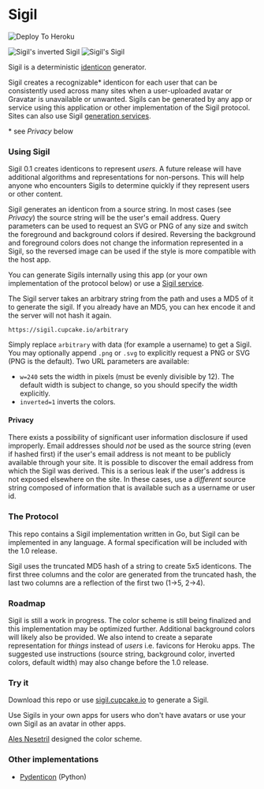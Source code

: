 # Sigil

![Deploy To Heroku](https://heroku.com/deploy?template=https://github.com/cupcake/sigil/tree/master)

![Sigil's inverted Sigil](https://sigil.cupcake.io/Sigil?inverted=1)
![Sigil's Sigil](https://sigil.cupcake.io/Sigil)

Sigil is a deterministic [identicon](https://en.wikipedia.org/wiki/Identicon)
generator.

Sigil creates a recognizable* identicon for each user that can be consistently
used across many sites when a user-uploaded avatar or Gravatar is unavailable or
unwanted. Sigils can be generated by any app or service using this application
or other implementation of the Sigil protocol. Sites can also use Sigil
[generation services](https://sigil.cupcake.io).

\* see _Privacy_ below

### Using Sigil

Sigil 0.1 creates identicons to represent _users_. A future release will have
additional algorithms and representations for non-persons. This will help anyone
who encounters Sigils to determine quickly if they represent users or other
content.

Sigil generates an identicon from a source string. In most cases (see _Privacy_)
the source string will be the user's email address. Query parameters can be used
to request an SVG or PNG of any size and switch the foreground and background
colors if desired. Reversing the background and foreground colors does not
change the information represented in a Sigil, so the reversed image can be used
if the style is more compatible with the host app.

You can generate Sigils internally using this app (or your own implementation of
the protocol below) or use a [Sigil service](https://sigil.cupcake.io).

The Sigil server takes an arbitrary string from the path and uses a MD5 of it to
generate the sigil. If you already have an MD5, you can hex encode it and the
server will not hash it again.

```text
https://sigil.cupcake.io/arbitrary
```

Simply replace `arbitrary` with data (for example a username) to get a Sigil.
You may optionally append `.png` or `.svg` to explicitly request a PNG or SVG
(PNG is the default). Two URL parameters are available:

- `w=240` sets the width in pixels (must be evenly divisible by 12). The default width is
  subject to change, so you should specify the width explicitly.
- `inverted=1` inverts the colors.


#### Privacy

There exists a possibility of significant user information disclosure if used
improperly. Email addresses should *not* be used as the source string (even if
hashed first) if the user's email address is not meant to be publicly available
through your site. It is possible to discover the email address from which the
Sigil was derived. This is a serious leak if the user's address is not exposed
elsewhere on the site. In these cases, use a *different* source string composed
of information that is available such as a username or user id.

### The Protocol

This repo contains a Sigil implementation written in Go, but Sigil can be
implemented in any language. A formal specification will be included with the
1.0 release.

Sigil uses the truncated MD5 hash of a string to create 5x5 identicons. The
first three columns and the color are generated from the truncated hash, the
last two columns are a reflection of the first two (1->5, 2->4).


### Roadmap

Sigil is still a work in progress. The color scheme is still being finalized and
this implementation may be optimized further. Additional background colors will
likely also be provided. We also intend to create a separate representation for
_things_ instead of _users_ i.e. favicons for Heroku apps. The suggested use
instructions (source string, background color, inverted colors, default width)
may also change before the 1.0 release.

### Try it

Download this repo or use [sigil.cupcake.io](https://sigil.cupcake.io) to
generate a Sigil.

Use Sigils in your own apps for users who don't have avatars or use your own
Sigil as an avatar in other apps.

[Ales Nesetril](http://www.alesnesetril.com/) designed the color scheme.

### Other implementations

- [Pydenticon](https://github.com/azaghal/pydenticon) (Python)

